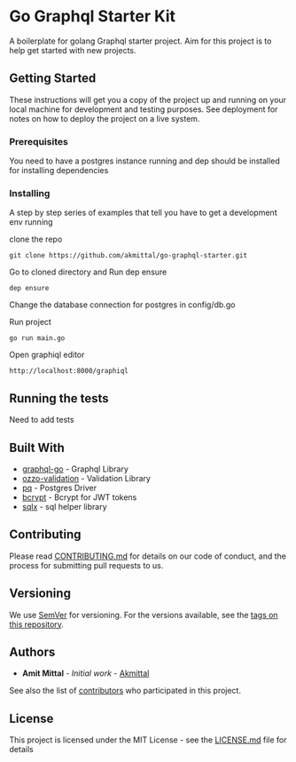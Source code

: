 # Go Graphql Starter Kit

A boilerplate for golang Graphql starter project. Aim for this project is to help get started with new projects.

## Getting Started

These instructions will get you a copy of the project up and running on your local machine for development and testing purposes. See deployment for notes on how to deploy the project on a live system.

### Prerequisites

You need to have a postgres instance running and dep should be installed for installing dependencies

### Installing

A step by step series of examples that tell you have to get a development env running

clone the repo

```
git clone https://github.com/akmittal/go-graphql-starter.git
```

Go to cloned directory and Run dep ensure

```
dep ensure
```

Change the database connection for postgres in config/db.go


Run project

```
go run main.go
```

Open graphiql editor

```
http://localhost:8000/graphiql
```

## Running the tests

Need to add tests


## Built With

* [graphql-go](https://github.com/neelance/graphql-go) - Graphql Library
* [ozzo-validation](https:/github.com/go-ozzo/ozzo-validation) - Validation Library
* [pq](https://rgithub.com/lib/pq) - Postgres Driver
* [bcrypt](https://golang.org/x/crypto/bcrypt) - Bcrypt for JWT tokens
* [sqlx](https:/github.com/jmoiron/sqlx) - sql helper library

## Contributing

Please read [CONTRIBUTING.md](https://gist.github.com/akmittal/b24679402957c63ec426) for details on our code of conduct, and the process for submitting pull requests to us.

## Versioning

We use [SemVer](http://semver.org/) for versioning. For the versions available, see the [tags on this repository](https://github.com/akmittal/go-graphql-starter/tags). 

## Authors

* **Amit Mittal** - *Initial work* - [Akmittal](https://github.com/Akmittal)

See also the list of [contributors](https://github.com/akmittal/go-graphql-starter/contributors) who participated in this project.

## License

This project is licensed under the MIT License - see the [LICENSE.md](LICENSE.md) file for details

